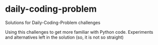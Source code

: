 # daily-coding-problem
Solutions for Daily-Coding-Problem challenges

Using this challenges to get more familiar with Python code.
Experiments and alternatives left in the solution (so, it is not so straight)
